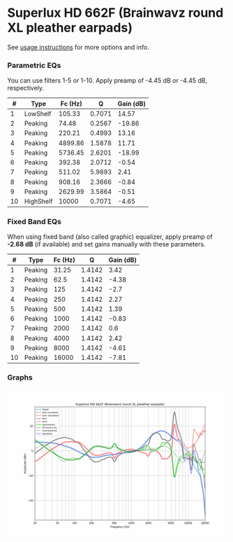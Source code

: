 # Superlux HD 662F (Brainwavz round XL pleather earpads)
See [usage instructions](https://github.com/jaakkopasanen/AutoEq#usage) for more options and info.

### Parametric EQs
You can use filters 1-5 or 1-10. Apply preamp of -4.45 dB or -4.45 dB, respectively.

|   # | Type      |   Fc (Hz) |      Q |   Gain (dB) |
|-----|-----------|-----------|--------|-------------|
|   1 | LowShelf  |    105.33 | 0.7071 |       14.57 |
|   2 | Peaking   |     74.48 | 0.2567 |      -19.86 |
|   3 | Peaking   |    220.21 | 0.4993 |       13.16 |
|   4 | Peaking   |   4899.86 | 1.5878 |       11.71 |
|   5 | Peaking   |   5736.45 | 2.6201 |      -18.99 |
|   6 | Peaking   |    392.38 | 2.0712 |       -0.54 |
|   7 | Peaking   |    511.02 | 5.9893 |        2.41 |
|   8 | Peaking   |    908.16 | 2.3666 |       -0.84 |
|   9 | Peaking   |   2629.99 | 3.5864 |       -0.51 |
|  10 | HighShelf |  10000    | 0.7071 |       -4.65 |

### Fixed Band EQs
When using fixed band (also called graphic) equalizer, apply preamp of **-2.68 dB** (if available) and set gains manually with these parameters.

|   # | Type    |   Fc (Hz) |      Q |   Gain (dB) |
|-----|---------|-----------|--------|-------------|
|   1 | Peaking |     31.25 | 1.4142 |        3.42 |
|   2 | Peaking |     62.5  | 1.4142 |       -4.38 |
|   3 | Peaking |    125    | 1.4142 |       -2.7  |
|   4 | Peaking |    250    | 1.4142 |        2.27 |
|   5 | Peaking |    500    | 1.4142 |        1.39 |
|   6 | Peaking |   1000    | 1.4142 |       -0.83 |
|   7 | Peaking |   2000    | 1.4142 |        0.6  |
|   8 | Peaking |   4000    | 1.4142 |        2.42 |
|   9 | Peaking |   8000    | 1.4142 |       -4.61 |
|  10 | Peaking |  16000    | 1.4142 |       -7.81 |

### Graphs
![](./Superlux%20HD%20662F%20(Brainwavz%20round%20XL%20pleather%20earpads).png)
